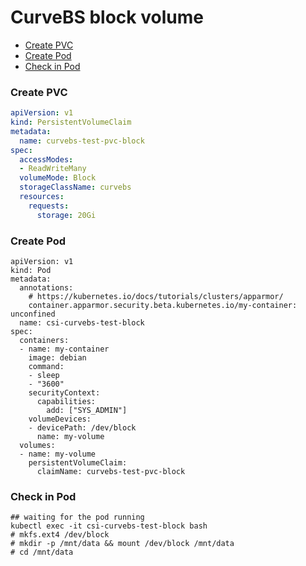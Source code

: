 # CurveBS block volume

- [Create PVC](#create-pvc)
- [Create Pod](#create-pod)
- [Check in Pod](#check-in-pod)

### Create PVC

```yaml
apiVersion: v1
kind: PersistentVolumeClaim
metadata:
  name: curvebs-test-pvc-block
spec:
  accessModes:
  - ReadWriteMany
  volumeMode: Block
  storageClassName: curvebs
  resources:
    requests:
      storage: 20Gi
```

### Create Pod

```
apiVersion: v1
kind: Pod
metadata:
  annotations:
    # https://kubernetes.io/docs/tutorials/clusters/apparmor/
    container.apparmor.security.beta.kubernetes.io/my-container: unconfined
  name: csi-curvebs-test-block
spec:
  containers:
  - name: my-container
    image: debian
    command:
    - sleep
    - "3600"
    securityContext:
      capabilities:
        add: ["SYS_ADMIN"]
    volumeDevices:
    - devicePath: /dev/block
      name: my-volume
  volumes:
  - name: my-volume
    persistentVolumeClaim:
      claimName: curvebs-test-pvc-block
```

### Check in Pod

```
## waiting for the pod running
kubectl exec -it csi-curvebs-test-block bash
# mkfs.ext4 /dev/block
# mkdir -p /mnt/data && mount /dev/block /mnt/data
# cd /mnt/data
```
